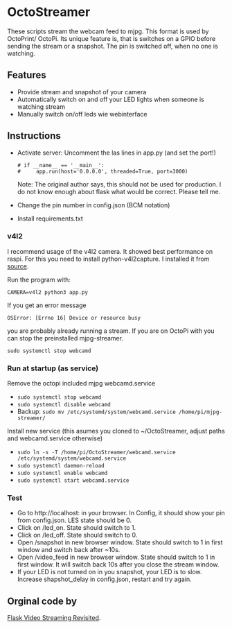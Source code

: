 # OctoStreamer

These scripts stream the webcam feed to mjpg. This format is used by OctoPrint/
OctoPi. Its unique feature is, that is switches on a GPIO before sending the
stream or a snapshot. The pin is switched off, when no one is watching.

## Features

- Provide stream and snapshot of your camera
- Automatically switch on and off your LED lights when someone is watching
  stream
- Manually switch on/off leds wie webinterface

## Instructions

- Activate server:
  Uncomment the las lines in app.py (and set the port!)

      # if __name__ == '__main__':
      #     app.run(host='0.0.0.0', threaded=True, port=3000)
  Note: The original author says, this should not be used for production.
  I do not know enough about flask what would be correct. Please tell me.
- Change the pin number in config.json (BCM notation)
- Install requirements.txt

### v4l2

I recommend usage of the v4l2 camera. It showed best performance on raspi.
For this you need to install python-v4l2capture. I installed it from [source](https://github.com/jnohlgard/python-v4l2capture).

Run the program with:

    CAMERA=v4l2 python3 app.py

If you get an error message

    OSError: [Errno 16] Device or resource busy

you are probably already running a stream. If you are on OctoPi with
you can stop the preinstalled mjpg-streamer.

    sudo systemctl stop webcamd

### Run at startup (as service)

Remove the octopi included mjpg webcamd.service

- `sudo systemctl stop webcamd`
- `sudo systemctl disable webcamd`
- Backup: `sudo mv /etc/systemd/system/webcamd.service /home/pi/mjpg-streamer/`

Install new service (this asumes you cloned to ~/OctoStreamer, adjust paths
and webcamd.service otherwise)

- `sudo ln -s -T /home/pi/OctoStreamer/webcamd.service /etc/systemd/system/webcamd.service`
- `sudo systemctl daemon-reload`
- `sudo systemctl enable webcamd`
- `sudo systemctl start webcamd.service`

### Test

- Go to http://localhost:<port> in your browser. In Config, it should show your
  pin from config.json. LES state should be 0.
- Click on /led_on. State should switch to 1.
- Click on /led_off. State should switch to 0.
- Open /snapshot in new browser window. State should switch to 1 in first window
  and switch back after ~10s.
- Open /video_feed in new browser window. State should switch to 1 in first
  window. It will switch back 10s after you close the stream window.
- If your LED is not turned on in you snapshot, your LED is to slow. Increase
  shapshot_delay in config.json, restart and try again.
## Orginal code by

[Flask Video Streaming Revisited](http://blog.miguelgrinberg.com/post/flask-video-streaming-revisited).
